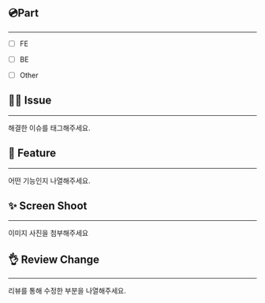 ## 💿Part

---

- [ ] FE
- [ ] BE
- [ ] Other


## 🙆‍♂️ Issue

---

해결한 이슈를 태그해주세요.


## 📝 Feature

---

어떤 기능인지 나열해주세요.

## ✨ Screen Shoot

---

이미지 사진을 첨부해주세요

## 👌 Review Change

---

리뷰를 통해 수정한 부분을 나열해주세요.